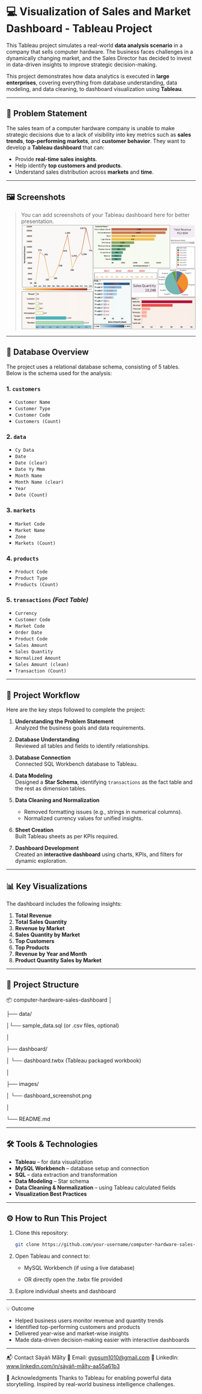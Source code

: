 # 💻 Visualization of Sales and Market Dashboard - Tableau Project

This Tableau project simulates a real-world **data analysis scenario** in a company that sells computer hardware. The business faces challenges in a dynamically changing market, and the Sales Director has decided to invest in data-driven insights to improve strategic decision-making.

This project demonstrates how data analytics is executed in **large enterprises**, covering everything from database understanding, data modeling, and data cleaning, to dashboard visualization using **Tableau**.

---


## 📌 Problem Statement

The sales team of a computer hardware company is unable to make strategic decisions due to a lack of visibility into key metrics such as **sales trends**, **top-performing markets**, and **customer behavior**. They want to develop a **Tableau dashboard** that can:
- Provide **real-time sales insights**.
- Help identify **top customers and products**.
- Understand sales distribution across **markets** and **time**.

---


## 🖼️ Screenshots

> You can add screenshots of your Tableau dashboard here for better presentation.
> ![Dashboard Screenshot](Tableau_dashboard_image.png)


---


## 🧩 Database Overview

The project uses a relational database schema, consisting of 5 tables. Below is the schema used for the analysis:

### 1. `customers`
- `Customer Name`
- `Customer Type`
- `Customer Code`
- `Customers (Count)`

### 2. `data`
- `Cy Data`
- `Date`
- `Date (clear)`
- `Date Yy Mmm`
- `Month Name`
- `Month Name (clear)`
- `Year`
- `Date (Count)`

### 3. `markets`
- `Market Code`
- `Market Name`
- `Zone`
- `Markets (Count)`

### 4. `products`
- `Product Code`
- `Product Type`
- `Products (Count)`

### 5. `transactions` *(Fact Table)*
- `Currency`
- `Customer Code`
- `Market Code`
- `Order Date`
- `Product Code`
- `Sales Amount`
- `Sales Quantity`
- `Normalized Amount`
- `Sales Amount (clean)`
- `Transaction (Count)`

---


## 🌟 Project Workflow

Here are the key steps followed to complete the project:

1. **Understanding the Problem Statement**  
   Analyzed the business goals and data requirements.

2. **Database Understanding**  
   Reviewed all tables and fields to identify relationships.

3. **Database Connection**  
   Connected SQL Workbench database to Tableau.

4. **Data Modeling**  
   Designed a **Star Schema**, identifying `transactions` as the fact table and the rest as dimension tables.

5. **Data Cleaning and Normalization**  
   - Removed formatting issues (e.g., strings in numerical columns).
   - Normalized currency values for unified insights.

6. **Sheet Creation**  
   Built Tableau sheets as per KPIs required.

7. **Dashboard Development**  
   Created an **interactive dashboard** using charts, KPIs, and filters for dynamic exploration.

---


## 📊 Key Visualizations

The dashboard includes the following insights:

1. **Total Revenue**
2. **Total Sales Quantity**
3. **Revenue by Market**
4. **Sales Quantity by Market**
5. **Top Customers**
6. **Top Products**
7. **Revenue by Year and Month**
8. **Product Quantity Sales by Market**

---


## 📁 Project Structure

📦 computer-hardware-sales-dashboard
│

├── data/

│└── sample_data.sql (or .csv files, optional)

│

├── dashboard/

│ └── dashboard.twbx (Tableau packaged workbook)

│

├── images/

│ └── dashboard_screenshot.png

│

└── README.md



---


## 🛠 Tools & Technologies

- **Tableau** – for data visualization  
- **MySQL Workbench** – database setup and connection  
- **SQL** – data extraction and transformation  
- **Data Modeling** – Star schema  
- **Data Cleaning & Normalization** – using Tableau calculated fields  
- **Visualization Best Practices**



---


## ⚙️ How to Run This Project

1. Clone this repository:
   ```bash
   git clone https://github.com/your-username/computer-hardware-sales-dashboard.git
2. Open Tableau and connect to:

	* MySQL Workbench (if using a live database)

	* OR directly open the .twbx file provided

3. Explore individual sheets and dashboard

   
---


💡 Outcome
* Helped business users monitor revenue and quantity trends
* Identified top-performing customers and products
* Delivered year-wise and market-wise insights
* Made data-driven decision-making easier with interactive dashboards

---


📬 Contact
Sàyáñ Måîty
📧 Email: gypsum1010@gmail.com
🔗 LinkedIn: www.linkedin.com/in/sàyáñ-måîty-aa55a61b3

📌 Acknowledgments
Thanks to Tableau for enabling powerful data storytelling.
Inspired by real-world business intelligence challenges.


